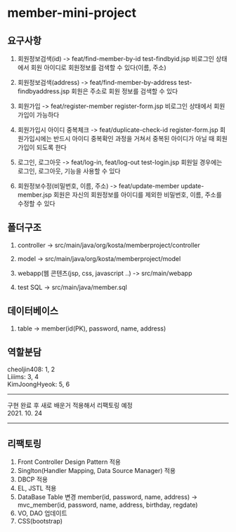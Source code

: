 # member-mini-project

## 요구사항

1. 회원정보검색(id) -> feat/find-member-by-id
test-findbyid.jsp
비로그인 상태에서 회원 아이디로 회원정보를 검색할 수 있다(이름, 주소)

2. 회원정보검색(address) -> feat/find-member-by-address
test-findbyaddress.jsp
회원은 주소로 회원 정보를 검색할 수 있다

3. 회원가입 -> feat/register-member
register-form.jsp
비로그인 상태에서 회원가입이 가능하다

4. 회원가입시 아이디 중복체크 -> feat/duplicate-check-id
register-form.jsp
회원가입시에는 반드시 아이디 중복확인 과정을 거쳐서 중복된 아이디가 아닐 때 회원가입이 되도록 한다

5. 로그인, 로그아웃 -> feat/log-in, feat/log-out
test-login.jsp
회원일 경우에는 로그인, 로그아웃, 기능을 사용할 수 있다

6. 회원정보수정(비밀번호, 이름, 주소) -> feat/update-member
update-member.jsp
회원은 자신의 회원정보를 아이디를 제외한 비밀번호, 이름, 주소를 수정할 수 있다

## 폴더구조
1. controller
-> src/main/java/org/kosta/memberproject/controller

2. model
-> src/main/java/org/kosta/memberproject/model

3. webapp(웹 콘텐츠(jsp, css, javascript ..)
-> src/main/webapp

4. test SQL
-> src/main/java/member.sql

## 데이터베이스
1. table
-> member(id(PK), password, name, address)

## 역할분담
cheoljin408: 1, 2
<br>
Liiims: 3, 4
<br>
KimJoongHyeok: 5, 6

**********************************************************
구현 완료 후
새로 배운거 적용해서 리팩토링 예정
<br>
2021. 10. 24
**********************************************************
## 리팩토링
1. Front Controller Design Pattern 적용
2. Singlton(Handler Mapping, Data Source Manager) 적용
3. DBCP 적용
4. EL, JSTL 적용
5. DataBase Table 변경
	member(id, password, name, address)
	-> mvc_member(id, password, name, address, birthday, regdate)
6. VO, DAO 업데이트
7. CSS(bootstrap)
